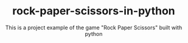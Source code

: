 <div align="center"> <h1>rock-paper-scissors-in-python</h1></div>
<div align="center">This is a project example of the game "Rock Paper Scissors" built with python</div>
